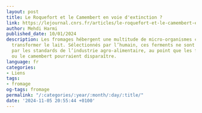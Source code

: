 ```yaml
---
layout: post
title: Le Roquefort et le Camembert en voie d'extinction ?
link: https://lejournal.cnrs.fr/articles/le-roquefort-et-le-camembert-en-voie-dextinction
author: Mehdi Harmi
published_date: 10/01/2024
description: Les fromages hébergent une multitude de micro-organismes capables de
  transformer le lait. Sélectionnés par l’humain, ces ferments ne sont pas épargnés
  par les standards de l’industrie agro-alimentaire, au point que les fromages bleus
  ou le camembert pourraient disparaître.
language: fr
categories:
- Liens
tags:
- fromage
og-tags: fromage
permalink: "/:categories/:year/:month/:day/:title/"
date: '2024-11-05 20:55:44 +0100'
---
```

